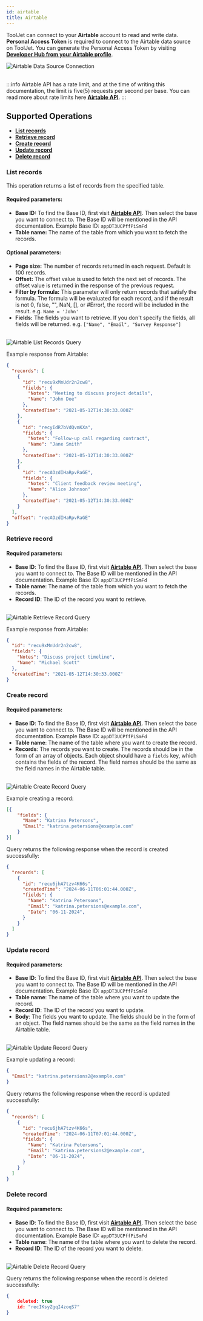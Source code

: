 ```yaml
---
id: airtable
title: Airtable
---
```


ToolJet can connect to your **Airtable** account to read and write data. **Personal Access Token** is required to connect to the Airtable data source on ToolJet. You can generate the Personal Access Token by visiting **[Developer Hub from your Airtable profile](https://support.airtable.com/docs/creating-and-using-api-keys-and-access-tokens#understanding-personal-access-token-basic-actions)**.

<div style={{textAlign: 'center'}}>
    <img style={{ border:'0', marginBottom:'15px', borderRadius:'5px', boxShadow: '0px 1px 3px rgba(0, 0, 0, 0.2)' }} className="screenshot-full" src="/img/datasource-reference/airtable/airtableconnect-v2.gif" alt="Airtable Data Source Connection" />
</div>

<br/>

:::info
Airtable API has a rate limit, and at the time of writing this documentation, the limit is five(5) requests per second per base. You can read more about rate limits here **[Airtable API](https://airtable.com/api)**.
:::

<div>

## Supported Operations

- **[List records](#list-records)**
- **[Retrieve record](#retrieve-record)**
- **[Create record](#create-record)**
- **[Update record](#update-record)**
- **[Delete record](#delete-record)**

</div>

<div>

### List records

This operation returns a list of records from the specified table.

#### Required parameters:

- **Base ID:** To find the Base ID, first visit **[Airtable API](https://airtable.com/api)**. Then select the base you want to connect to. The Base ID will be mentioned in the API documentation. Example Base ID: `appDT3UCPffPiSmFd`
- **Table name:** The name of the table from which you want to fetch the records.

#### Optional parameters:

- **Page size:** The number of records returned in each request. Default is 100 records.  
- **Offset:** The offset value is used to fetch the next set of records. The offset value is returned in the response of the previous request.
- **Filter by formula:** This parameter will only return records that satisfy the formula. The formula will be evaluated for each record, and if the result is not 0, false, "", NaN, [], or #Error!, the record will be included in the result. e.g. `Name = 'John'`
- **Fields:** The fields you want to retrieve. If you don't specify the fields, all fields will be returned. e.g. `["Name", "Email", "Survey Response"]`

<br/>
<div style={{textAlign: 'center'}}>
    <img style={{ border:'0', marginBottom:'15px', borderRadius:'5px', boxShadow: '0px 1px 3px rgba(0, 0, 0, 0.2)' }} className="screenshot-full" src="/img/datasource-reference/airtable/list-records-v2.png" alt="Airtable List Records Query" />
</div>

Example response from Airtable:

```json
{
  "records": [
    {
      "id": "recu9xMnUdr2n2cw8",
      "fields": {
        "Notes": "Meeting to discuss project details",
        "Name": "John Doe"
      },
      "createdTime": "2021-05-12T14:30:33.000Z"
    },
    {
      "id": "recyIdR7bVdQvmKXa",
      "fields": {
        "Notes": "Follow-up call regarding contract",
        "Name": "Jane Smith"
      },
      "createdTime": "2021-05-12T14:30:33.000Z"
    },
    {
      "id": "recAOzdIHaRpvRaGE",
      "fields": {
        "Notes": "Client feedback review meeting",
        "Name": "Alice Johnson"
      },
      "createdTime": "2021-05-12T14:30:33.000Z"
    }
  ],
  "offset": "recAOzdIHaRpvRaGE"
}
```

</div>

### Retrieve record

#### Required parameters:

- **Base ID**: To find the Base ID, first visit **[Airtable API](https://airtable.com/api)**. Then select the base you want to connect to. The Base ID will be mentioned in the API documentation. Example Base ID: `appDT3UCPffPiSmFd`
- **Table name**: The name of the table from which you want to fetch the records.
- **Record ID**: The ID of the record you want to retrieve.
<br/>
<div style={{textAlign: 'center'}}>
    <img style={{ border:'0', marginBottom:'15px', borderRadius:'5px', boxShadow: '0px 1px 3px rgba(0, 0, 0, 0.2)' }} className="screenshot-full" src="/img/datasource-reference/airtable/retrieve-record-v2.png" alt="Airtable Retrieve Record Query" />
</div>


Example response from Airtable:

```json
{
  "id": "recu9xMnUdr2n2cw8",
  "fields": {
    "Notes": "Discuss project timeline",
    "Name": "Michael Scott"
  },
  "createdTime": "2021-05-12T14:30:33.000Z"
}
```

### Create record

#### Required parameters:

- **Base ID**: To find the Base ID, first visit **[Airtable API](https://airtable.com/api)**. Then select the base you want to connect to. The Base ID will be mentioned in the API documentation. Example Base ID: `appDT3UCPffPiSmFd`
- **Table name**: The name of the table where you want to create the record.
- **Records**: The records you want to create. The records should be in the form of an array of objects. Each object should have a `fields` key, which contains the fields of the record. The field names should be the same as the field names in the Airtable table.
<br/>
<div style={{textAlign: 'center'}}>
    <img style={{ border:'0', marginBottom:'15px', borderRadius:'5px', boxShadow: '0px 1px 3px rgba(0, 0, 0, 0.2)' }} className="screenshot-full" src="/img/datasource-reference/airtable/create-record-v2.png" alt="Airtable Create Record Query" />
</div>

Example creating a record:

```json title="Records"
[{
    "fields": {
      "Name": "Katrina Petersons",
      "Email": "katrina.petersions@example.com"
    }
}]
```

Query returns the following response when the record is created successfully:

```json
{
  "records": [
    {
      "id": "recu6jhA7tzv4K66s",
      "createdTime": "2024-06-11T06:01:44.000Z",
      "fields": {
        "Name": "Katrina Petersons",
        "Email": "katrina.petersions@example.com",
        "Date": "06-11-2024",
      }
    }
  ]
}
```

### Update record

#### Required parameters:

- **Base ID**: To find the Base ID, first visit **[Airtable API](https://airtable.com/api)**. Then select the base you want to connect to. The Base ID will be mentioned in the API documentation. Example Base ID: `appDT3UCPffPiSmFd`
- **Table name**: The name of the table where you want to update the record.
- **Record ID**: The ID of the record you want to update.
- **Body**: The fields you want to update. The fields should be in the form of an object. The field names should be the same as the field names in the Airtable table.
<br/>
<div style={{textAlign: 'center'}}>
    <img style={{ border:'0', marginBottom:'15px', borderRadius:'5px', boxShadow: '0px 1px 3px rgba(0, 0, 0, 0.2)' }} className="screenshot-full" src="/img/datasource-reference/airtable/update-record-v2.png" alt="Airtable Update Record Query" />
</div>

Example updating a record:

```json title="Body"
{
  "Email": "katrina.petersions2@example.com"
}
```

Query returns the following response when the record is updated successfully:

```json
{
  "records": [
    {
      "id": "recu6jhA7tzv4K66s",
      "createdTime": "2024-06-11T07:01:44.000Z",
      "fields": {
        "Name": "Katrina Petersons",
        "Email": "katrina.petersions2@example.com",
        "Date": "06-11-2024",
      }
    }
  ]
}
```

### Delete record

#### Required parameters:

- **Base ID**: To find the Base ID, first visit **[Airtable API](https://airtable.com/api)**. Then select the base you want to connect to. The Base ID will be mentioned in the API documentation. Example Base ID: `appDT3UCPffPiSmFd`
- **Table name**: The name of the table where you want to delete the record.
- **Record ID**: The ID of the record you want to delete.
<br/>
<div style={{textAlign: 'center'}}>
    <img style={{ border:'0', marginBottom:'15px', borderRadius:'5px', boxShadow: '0px 1px 3px rgba(0, 0, 0, 0.2)' }} className="screenshot-full" src="/img/datasource-reference/airtable/delete-record-v2.png" alt="Airtable Delete Record Query" />
</div>

Query returns the following response when the record is deleted successfully:

```json
{
    deleted: true
    id: "recIKsyZgqI4zoqS7"
}
```